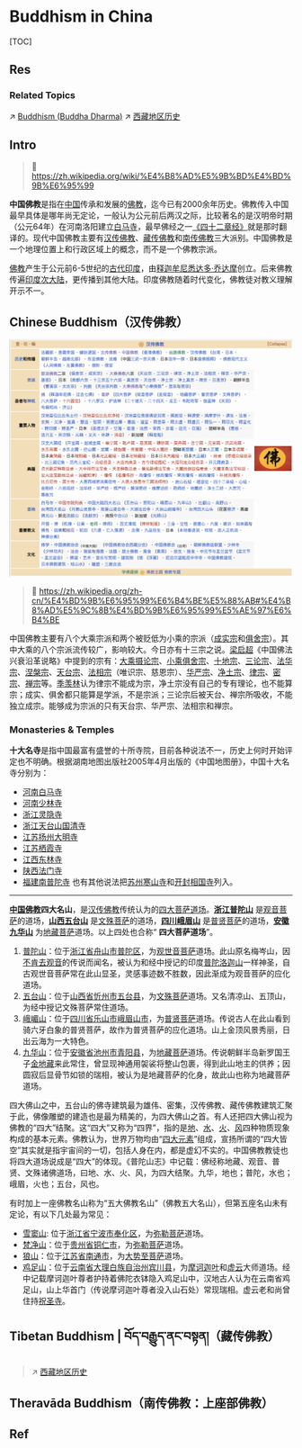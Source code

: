 # Buddhism in China

[TOC]



## Res
### Related Topics
↗ [Buddhism (Buddha Dharma)](../../🙏🏿%20Global%20Religions/Buddhism%20(Buddha%20Dharma)/Buddhism%20(Buddha%20Dharma).md)
↗ [西藏地区历史](../../../../../Social%20Science/🌏%20Politics%20&%20Demography/Countries%20Overview/Asia/China%20🇨🇳/中华文明（汉族）历史概况/📜%20中国历史：朝代与时期/📌%20特别地区历史/西藏地区历史/西藏地区历史.md)



## Intro
> 🔗 https://zh.wikipedia.org/wiki/%E4%B8%AD%E5%9B%BD%E4%BD%9B%E6%95%99

**中国佛教**是指在[中国](https://zh.wikipedia.org/wiki/%E4%B8%AD%E5%9C%8B "中国")传承和发展的[佛教](https://zh.wikipedia.org/wiki/%E4%BD%9B%E6%95%99 "佛教")，迄今已有2000余年历史。佛教传入中国最早具体是哪年尚无定论，一般认为公元前后两汉之际，比较著名的是汉明帝时期（公元64年）在河南洛阳建立[白马寺](https://zh.wikipedia.org/wiki/%E7%99%BD%E9%A9%AC%E5%AF%BA "白马寺")，最早佛经之一[《四十二章经》](https://zh.wikipedia.org/wiki/%E5%9B%9B%E5%8D%81%E4%BA%8C%E7%AB%A0%E7%B6%93 "四十二章经")就是那时翻译的。现代中国佛教主要有[汉传佛教](https://zh.wikipedia.org/wiki/%E6%B1%89%E4%BC%A0%E4%BD%9B%E6%95%99 "汉传佛教")、[藏传佛教](https://zh.wikipedia.org/wiki/%E8%97%8F%E5%82%B3%E4%BD%9B%E6%95%99 "藏传佛教")和[南传佛教](https://zh.wikipedia.org/wiki/%E5%8D%97%E4%BC%A0%E4%BD%9B%E6%95%99 "南传佛教")三大派别。中国佛教是一个地理位置上和行政区域上的概念，而不是一个佛教宗派。

[佛教](https://zh.wikipedia.org/wiki/%E4%BD%9B%E6%95%99 "佛教")产生于公元前6-5世纪的[古代印度](https://zh.wikipedia.org/wiki/%E5%8D%B0%E5%BA%A6%E5%8E%86%E5%8F%B2 "印度历史")，由[释迦牟尼悉达多·乔达摩](https://zh.wikipedia.org/wiki/%E9%87%8A%E8%BF%A6%E7%89%9F%E5%B0%BC "释迦牟尼")创立。后来佛教传遍[印度次大陆](https://zh.wikipedia.org/wiki/%E5%8D%B0%E5%BA%A6%E6%AC%A1%E5%A4%A7%E9%99%B8 "印度次大陆")，更传播到其他大陆。印度佛教随着时代变化，佛教徒对教义理解开示不一。



## Chinese Buddhism（汉传佛教）
![](../../../../../../Assets/Pics/Screenshot%202025-07-10%20at%2013.16.04.png)

> 🔗 https://zh.wikipedia.org/zh-cn/%E4%BD%9B%E6%95%99%E6%B4%BE%E5%88%AB#%E4%B8%AD%E5%9C%8B%E4%BD%9B%E6%95%99%E5%AE%97%E6%B4%BE

中国佛教主要有八个大乘宗派和两个被贬低为小乘的宗派（[成实宗](https://zh.wikipedia.org/wiki/%E6%88%90%E5%AF%A6%E5%AE%97 "成实宗")和[俱舍宗](https://zh.wikipedia.org/wiki/%E4%BF%B1%E8%88%8D%E5%AE%97 "俱舍宗")）。其中大乘的八个宗派流传较广，影响较大。今日亦有十三宗之说。[梁启超](https://zh.wikipedia.org/wiki/%E6%A2%81%E5%90%AF%E8%B6%85 "梁启超")《中国佛法兴衰沿革说略》中提到的宗有：[大乘摄论宗](https://zh.wikipedia.org/wiki/%E6%94%9D%E8%AB%96%E5%AE%97 "摄论宗")、[小乘俱舍宗](https://zh.wikipedia.org/wiki/%E4%BF%B1%E8%88%8D%E5%AE%97 "俱舍宗")、[十地宗](https://zh.wikipedia.org/wiki/%E5%9C%B0%E8%AB%96%E5%AE%97 "地论宗")、[三论宗](https://zh.wikipedia.org/wiki/%E4%B8%89%E8%AE%BA%E5%AE%97 "三论宗")、[法华宗](https://zh.wikipedia.org/wiki/%E6%B3%95%E8%8F%AF%E5%AE%97 "法华宗")、[涅槃宗](https://zh.wikipedia.org/wiki/%E6%B6%85%E6%A7%83%E5%AE%97 "涅槃宗")、[天台宗](https://zh.wikipedia.org/wiki/%E5%A4%A9%E5%8F%B0%E5%AE%97 "天台宗")、[法相宗](https://zh.wikipedia.org/wiki/%E6%B3%95%E7%9B%B8%E5%AE%97 "法相宗")（唯识宗、慈恩宗）、[华严宗](https://zh.wikipedia.org/wiki/%E5%8D%8E%E4%B8%A5%E5%AE%97 "华严宗")、[净土宗](https://zh.wikipedia.org/wiki/%E6%B7%A8%E5%9C%9F%E5%AE%97_\(%E4%B8%AD%E5%9C%8B\) "净土宗 (中国)")、[律宗](https://zh.wikipedia.org/wiki/%E5%BE%8B%E5%AE%97 "律宗")、[密宗](https://zh.wikipedia.org/wiki/%E5%AF%86%E5%AE%97 "密宗")、[禅宗](https://zh.wikipedia.org/wiki/%E7%A6%85%E5%AE%97 "禅宗")等。[季羡林](https://zh.wikipedia.org/wiki/%E5%AD%A3%E7%BE%A8%E6%9E%97 "季羡林")认为律宗不能成为宗，净土宗没有自己的专有理论，也不能算宗；成实、俱舍都只能算是学派，不是宗派；三论宗后被天台、禅宗所吸收，不能独立成宗。能够成为宗派的只有天台宗、华严宗、法相宗和禅宗。


### Monasteries & Temples
**十大名寺**是指中国最富有盛誉的十所寺院，目前各种说法不一，历史上何时开始评定也不明确。根据湖南地图出版社2005年4月出版的《中国地图册》，中国十大名寺分别为：
- [河南](https://zh.wikipedia.org/wiki/%E6%B2%B3%E5%8D%97 "河南")[白马寺](https://zh.wikipedia.org/wiki/%E7%99%BD%E9%A9%AC%E5%AF%BA "白马寺")
- [河南](https://zh.wikipedia.org/wiki/%E6%B2%B3%E5%8D%97 "河南")[少林寺](https://zh.wikipedia.org/wiki/%E5%B0%91%E6%9E%97%E5%AF%BA "少林寺")
- [浙江](https://zh.wikipedia.org/wiki/%E6%B5%99%E6%B1%9F "浙江")[灵隐寺](https://zh.wikipedia.org/wiki/%E7%81%B5%E9%9A%90%E5%AF%BA "灵隐寺")
- [浙江](https://zh.wikipedia.org/wiki/%E6%B5%99%E6%B1%9F "浙江")[天台山国清寺](https://zh.wikipedia.org/wiki/%E5%A4%A9%E5%8F%B0%E5%B1%B1%E5%9C%8B%E6%B8%85%E5%AF%BA "天台山国清寺")
- [江苏](https://zh.wikipedia.org/wiki/%E6%B1%9F%E8%8B%8F "江苏")[扬州大明寺](https://zh.wikipedia.org/wiki/%E6%89%AC%E5%B7%9E%E5%A4%A7%E6%98%8E%E5%AF%BA "扬州大明寺")
- [江苏](https://zh.wikipedia.org/wiki/%E6%B1%9F%E8%8B%8F "江苏")[栖霞寺](https://zh.wikipedia.org/wiki/%E6%A0%96%E9%9C%9E%E5%AF%BA "栖霞寺")
- [江西](https://zh.wikipedia.org/wiki/%E6%B1%9F%E8%A5%BF "江西")[东林寺](https://zh.wikipedia.org/wiki/%E4%B8%9C%E6%9E%97%E5%AF%BA "东林寺")
- [陕西](https://zh.wikipedia.org/wiki/%E9%99%95%E8%A5%BF "陕西")[法门寺](https://zh.wikipedia.org/wiki/%E6%B3%95%E9%97%A8%E5%AF%BA "法门寺")
- [福建](https://zh.wikipedia.org/wiki/%E7%A6%8F%E5%BB%BA "福建")[南普陀寺](https://zh.wikipedia.org/wiki/%E5%8D%97%E6%99%AE%E9%99%80%E5%AF%BA "南普陀寺")
也有其他说法把[苏州](https://zh.wikipedia.org/wiki/%E8%8B%8F%E5%B7%9E "苏州")[寒山寺](https://zh.wikipedia.org/wiki/%E5%AF%92%E5%B1%B1%E5%AF%BA "寒山寺")和[开封](https://zh.wikipedia.org/wiki/%E5%BC%80%E5%B0%81 "开封")[相国寺](https://zh.wikipedia.org/wiki/%E5%A4%A7%E7%9B%B8%E5%9B%BD%E5%AF%BA "大相国寺")列入。

---
**[中国佛教](https://zh.wikipedia.org/wiki/%E4%B8%AD%E5%9C%8B%E4%BD%9B%E6%95%99 "中国佛教")四大名山**，是[汉传佛教](https://zh.wikipedia.org/wiki/%E6%BC%A2%E5%82%B3%E4%BD%9B%E6%95%99 "汉传佛教")传统认为的[四大菩萨](https://zh.wikipedia.org/wiki/%E5%9B%9B%E5%A4%A7%E8%8F%A9%E8%96%A9 "四大菩萨")[道场](https://zh.wikipedia.org/wiki/%E9%81%93%E5%A0%B4 "道场")。**[浙江](https://zh.wikipedia.org/wiki/%E6%B5%99%E6%B1%9F%E7%9C%81 "浙江省")[普陀山](https://zh.wikipedia.org/wiki/%E6%99%AE%E9%99%80%E5%B1%B1 "普陀山")** 是[观音菩萨](https://zh.wikipedia.org/wiki/%E8%A7%82%E9%9F%B3%E8%8F%A9%E8%90%A8 "观音菩萨")的道场，**[山西](https://zh.wikipedia.org/wiki/%E5%B1%B1%E8%A5%BF%E7%9C%81 "山西省")[五台山](https://zh.wikipedia.org/wiki/%E4%BA%94%E5%8F%B0%E5%B1%B1 "五台山")** 是[文殊菩萨](https://zh.wikipedia.org/wiki/%E6%96%87%E6%AE%8A%E8%8F%A9%E8%90%A8 "文殊菩萨")的道场，**[四川](https://zh.wikipedia.org/wiki/%E5%9B%9B%E5%B7%9D%E7%9C%81 "四川省")[峨眉山](https://zh.wikipedia.org/wiki/%E5%B3%A8%E7%9C%89%E5%B1%B1 "峨眉山")** 是[普贤菩萨](https://zh.wikipedia.org/wiki/%E6%99%AE%E8%B4%A4%E8%8F%A9%E8%90%A8 "普贤菩萨")的道场，**[安徽](https://zh.wikipedia.org/wiki/%E5%AE%89%E5%BE%BD%E7%9C%81 "安徽省")[九华山](https://zh.wikipedia.org/wiki/%E4%B9%9D%E5%8D%8E%E5%B1%B1_\(%E5%AE%89%E5%BE%BD\) "九华山 (安徽)")** 为[地藏菩萨](https://zh.wikipedia.org/wiki/%E5%9C%B0%E8%97%8F%E8%8F%A9%E8%90%A8 "地藏菩萨")道场。以上四处也合称“ **四大菩萨道场**”。
1. [普陀山](https://zh.wikipedia.org/wiki/%E6%99%AE%E9%99%80%E5%B1%B1 "普陀山")：位于[浙江省](https://zh.wikipedia.org/wiki/%E6%B5%99%E6%B1%9F%E7%9C%81 "浙江省")[舟山市](https://zh.wikipedia.org/wiki/%E8%88%9F%E5%B1%B1%E5%B8%82 "舟山市")[普陀区](https://zh.wikipedia.org/wiki/%E6%99%AE%E9%99%80%E5%8C%BA_\(%E8%88%9F%E5%B1%B1%E5%B8%82\) "普陀区 (舟山市)")，为[观世音菩萨](https://zh.wikipedia.org/wiki/%E8%A7%82%E4%B8%96%E9%9F%B3%E8%8F%A9%E8%90%A8 "观世音菩萨")道场。此山原名梅岑山，因[不肯去观音](https://zh.wikipedia.org/wiki/%E6%99%AE%E9%99%80%E5%B1%B1#%E6%AD%B7%E5%8F%B2%E5%8F%8A%E5%B1%B1%E5%90%8D%E7%9A%84%E4%BE%86%E7%94%B1 "普陀山")的传说而闻名，被认为和经中授记的印度[普陀洛迦山](https://zh.wikipedia.org/wiki/%E6%99%AE%E9%99%80%E6%B4%9B%E8%BF%A6%E5%B1%B1 "普陀洛迦山")一样神圣，自古观世音菩萨常在此山显圣，灵感事迹数不胜数，因此渐成为观音菩萨的应化道场。
2. [五台山](https://zh.wikipedia.org/wiki/%E4%BA%94%E5%8F%B0%E5%B1%B1 "五台山")：位于[山西省](https://zh.wikipedia.org/wiki/%E5%B1%B1%E8%A5%BF%E7%9C%81 "山西省")[忻州市](https://zh.wikipedia.org/wiki/%E5%BF%BB%E5%B7%9E%E5%B8%82 "忻州市")[五台县](https://zh.wikipedia.org/wiki/%E4%BA%94%E5%8F%B0%E5%8E%BF "五台县")，为[文殊菩萨](https://zh.wikipedia.org/wiki/%E6%96%87%E6%AE%8A%E8%8F%A9%E8%90%A8 "文殊菩萨")道场。又名清凉山、五顶山，为经中授记文殊菩萨常住道场。
3. [峨嵋山](https://zh.wikipedia.org/wiki/%E5%B3%A8%E5%B5%8B%E5%B1%B1 "峨嵋山")：位于[四川省](https://zh.wikipedia.org/wiki/%E5%9B%9B%E5%B7%9D%E7%9C%81 "四川省")[乐山市](https://zh.wikipedia.org/wiki/%E4%B9%90%E5%B1%B1%E5%B8%82 "乐山市")[峨眉山市](https://zh.wikipedia.org/wiki/%E5%B3%A8%E7%9C%89%E5%B1%B1%E5%B8%82 "峨眉山市")，为[普贤菩萨](https://zh.wikipedia.org/wiki/%E6%99%AE%E8%B4%A4%E8%8F%A9%E8%90%A8 "普贤菩萨")道场。传说古人在此山看到骑六牙白象的普贤菩萨，故作为普贤菩萨的应化道场。山上金顶风景秀丽，日出云海为一大特色。
4. [九华山](https://zh.wikipedia.org/wiki/%E4%B9%9D%E5%8D%8E%E5%B1%B1 "九华山")：位于[安徽省](https://zh.wikipedia.org/wiki/%E5%AE%89%E5%BE%BD%E7%9C%81 "安徽省")[池州市](https://zh.wikipedia.org/wiki/%E6%B1%A0%E5%B7%9E%E5%B8%82 "池州市")[青阳县](https://zh.wikipedia.org/wiki/%E9%9D%92%E9%98%B3%E5%8E%BF "青阳县")，为[地藏菩萨](https://zh.wikipedia.org/wiki/%E5%9C%B0%E8%97%8F%E8%8F%A9%E8%90%A8 "地藏菩萨")道场。传说朝鲜半岛新罗国王子[金地藏](https://zh.wikipedia.org/wiki/%E9%87%91%E5%9C%B0%E8%97%8F "金地藏")来此常住，曾显现神通用袈裟将整山包裹，得到此山地主的供养；因圆寂后显骨节如锁的瑞相，被认为是地藏菩萨的化身，故此山也称为地藏菩萨道场。

四大佛山之中，五台山的佛寺建筑最为雄伟、密集，汉传佛教、藏传佛教建筑汇聚于此，佛像雕塑的建造也是最为精美的，为四大佛山之首。有人还把四大佛山视为佛教的“四大”结聚。这“四大”又称为“四界”，指的是[地](https://zh.wikipedia.org/wiki/%E5%9C%B0 "地")、[水](https://zh.wikipedia.org/wiki/%E6%B0%B4 "水")、[火](https://zh.wikipedia.org/wiki/%E7%81%AB "火")、[风](https://zh.wikipedia.org/wiki/%E9%A3%8E "风")四种物质现象构成的基本元素。佛教认为，世界万物均由“[四大元素](https://zh.wikipedia.org/wiki/%E5%9B%9B%E5%A4%A7%E5%85%83%E7%B4%A0 "四大元素")”组成，宣扬所谓的“四大皆空”其实就是指宇宙间的一切，包括人身在内，都是虚幻不实的。中国佛教教徒也将四大道场说成是“四大”的体现。《普陀山志》中记载：佛经称地藏、观音、普贤、文殊诸佛道场，曰地、水、火、风，为四大结聚。九华，地也；普陀，水也；峨眉，火也；五台，风也。

有时加上一座佛教名山称为“五大佛教名山”（佛教五大名山），但第五座名山未有定论，有以下几处最为常见：
- [雪窦山](https://zh.wikipedia.org/wiki/%E9%9B%AA%E7%AA%A6%E5%B1%B1%E9%A3%8E%E6%99%AF%E5%90%8D%E8%83%9C%E5%8C%BA "雪窦山风景名胜区"): 位于[浙江省](https://zh.wikipedia.org/wiki/%E6%B5%99%E6%B1%9F%E7%9C%81 "浙江省")[宁波市](https://zh.wikipedia.org/wiki/%E5%AE%81%E6%B3%A2%E5%B8%82 "宁波市")[奉化区](https://zh.wikipedia.org/wiki/%E5%A5%89%E5%8C%96%E5%8C%BA "奉化区")，为[弥勒菩萨](https://zh.wikipedia.org/wiki/%E5%BC%A5%E5%8B%92%E8%8F%A9%E8%90%A8 "弥勒菩萨")道场。
- [梵净山](https://zh.wikipedia.org/wiki/%E6%A2%B5%E5%87%80%E5%B1%B1 "梵净山")：位于[贵州省](https://zh.wikipedia.org/wiki/%E8%B2%B4%E5%B7%9E%E7%9C%81 "贵州省")[铜仁市](https://zh.wikipedia.org/wiki/%E9%8A%85%E4%BB%81%E5%B8%82 "铜仁市")，为[弥勒菩萨](https://zh.wikipedia.org/wiki/%E5%BD%8C%E5%8B%92%E8%8F%A9%E8%96%A9 "弥勒菩萨")道场。
- [狼山](https://zh.wikipedia.org/wiki/%E7%8B%BC%E5%B1%B1_\(%E6%B1%9F%E8%8B%8F\) "狼山 (江苏)")：位于[江苏省](https://zh.wikipedia.org/wiki/%E6%B1%9F%E8%8B%8F%E7%9C%81 "江苏省")[南通市](https://zh.wikipedia.org/wiki/%E5%8D%97%E9%80%9A%E5%B8%82 "南通市")，为[大势至菩萨](https://zh.wikipedia.org/wiki/%E5%A4%A7%E5%8A%BF%E8%87%B3%E8%8F%A9%E8%90%A8 "大势至菩萨")道场。
- [鸡足山](https://zh.wikipedia.org/wiki/%E9%9B%9E%E8%B6%B3%E5%B1%B1_\(%E9%9B%B2%E5%8D%97\) "鸡足山 (云南)")：位于[云南省](https://zh.wikipedia.org/wiki/%E4%BA%91%E5%8D%97%E7%9C%81 "云南省")[大理白族自治州](https://zh.wikipedia.org/wiki/%E5%A4%A7%E7%90%86%E7%99%BD%E6%97%8F%E8%87%AA%E6%B2%BB%E5%B7%9E "大理白族自治州")[宾川县](https://zh.wikipedia.org/wiki/%E5%AE%BE%E5%B7%9D%E5%8E%BF "宾川县")，为[摩诃迦叶](https://zh.wikipedia.org/wiki/%E6%91%A9%E8%AF%83%E8%BF%A6%E5%8F%B6 "摩诃迦叶")和[虚云](https://zh.wikipedia.org/wiki/%E8%99%9B%E9%9B%B2 "虚云")大师道场。经中记载摩诃迦叶尊者护持着佛陀衣钵隐入鸡足山中，汉地古人认为在云南省鸡足山，山上华首门（传说摩诃迦叶尊者没入山石处）常现瑞相。虚云老和尚曾住持[祝圣寺](https://zh.wikipedia.org/wiki/%E7%A5%9D%E5%9C%A3%E5%AF%BA_\(%E9%B8%A1%E8%B6%B3%E5%B1%B1\) "祝圣寺 (鸡足山)")。



## Tibetan Buddhism | བོད་བརྒྱུད་ནང་བསྟན།（藏传佛教）
> ↗ [西藏地区历史](../../../../../Social%20Science/🌏%20Politics%20&%20Demography/Countries%20Overview/Asia/China%20🇨🇳/中华文明（汉族）历史概况/📜%20中国历史：朝代与时期/📌%20特别地区历史/西藏地区历史/西藏地区历史.md)



## Theravāda Buddhism（南传佛教：上座部佛教）



## Ref

